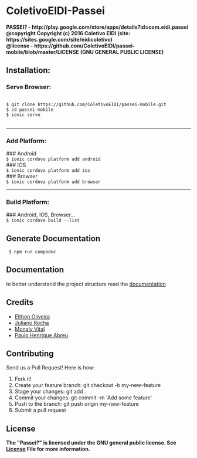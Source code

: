 # ColetivoEIDI-Passei
  
 <strong>
  PASSEI? - http://play.google.com/store/apps/details?id=com.eidi.passei<br/>
  @copyright Copyright (c) 2016 Coletivo EIDI (site: https://sites.google.com/site/eidicoletivo) <br/>
  @license - https://github.com/ColetivoEIDI/passei-mobile/blob/master/LICENSE (GNU GENERAL PUBLIC LICENSE)
 </strong>

  <h2>Installation:</h2>
  <h3>Serve Browser:</h3>
<pre>
<code>
$ git clone https://github.com/ColetivoEIDI/passei-mobile.git
$ cd passei-mobile
$ ionic serve
</code>
</pre>
<hr>
<h3>Add Platform:</h3>
### Android<br>
<code>$ ionic cordova platform add android</code><br/>
### IOS<br>
<code>$ ionic cordova platform add ios</code><br/>
### Browser<br>
<code>$ ionic cordova platform add browser</code><br/>
<hr>
<h3>Build Platform:</h3>
### Android, IOS, Browser...<br>
<code>$ ionic cordova build --list</code>

## Generate Documentation
<code> $ npm run compodoc </code>

## Documentation
to better understand the project structure read the <a href="https://coletivoeidi.github.io/passei-mobile">documentation</a>

## Credits
<ul>
  <li><a href="https://github.com/el7hon">Elthon Oliveira</a></li>
  <li><a href="https://github.com/Juliano-rb">Juliano Rocha</a></li>
  <li><a href="https://github.com/MonalyVital">Monaly Vital</a></li>
  <li><a href="https://github.com/paulohrodrigues">Paulo Henrique Abreu</a></li>
</ul>

## Contributing
Send us a Pull Request! Here is how:
1. Fork it!
2. Create your feature branch: git checkout -b my-new-feature
3. Stage your changes: git add .
3. Commit your changes: git commit -m 'Add some feature'
4. Push to the branch: git push origin my-new-feature
5. Submit a pull request

## License
<strong>The "Passei?" is licensed under the GNU general public license. See <a href="https://github.com/ColetivoEIDI/passei-mobile/blob/master/LICENSE">License</a> File for more information.</strong>
